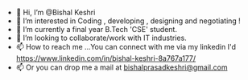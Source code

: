 - 👋 Hi, I’m @Bishal Keshri
- 👀 I’m interested in Coding , developing , designing and negotiating !
- 🌱 I’m currently a final year B.Tech 'CSE' student.
- 💞️ I’m looking to collaborate/work with IT industries.
- 📫 How to reach me ...You can connect with me via my linkedin I'd https://www.linkedin.com/in/bishal-keshri-8a767a177/
- 📫 Or you can drop me a mail at bishalprasadkeshri@gmail.com 


<!---
Bibsal/Bibsal is a ✨ special ✨ repository because its `README.md` (this file) appears on your GitHub profile.
You can click the Preview link to take a look at your changes.
--->
